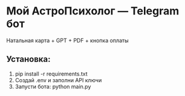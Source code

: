 # Мой АстроПсихолог — Telegram бот
Натальная карта + GPT + PDF + кнопка оплаты

## Установка:
1. pip install -r requirements.txt
2. Создай .env и заполни API ключи
3. Запусти бота: python main.py
